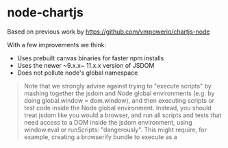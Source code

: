 # node-chartjs

Based on previous work by https://github.com/vmpowerio/chartjs-node

With a few improvements we think:

- Uses prebuilt canvas binaries for faster npm installs
- Uses the newer ~9.x.x~ 11.x.x version of JSDOM
- Does not pollute node's global namespace

> Note that we strongly advise against trying to "execute scripts" by mashing together the jsdom and Node global environments (e.g. by doing global.window = dom.window), and then executing scripts or test code inside the Node global environment. Instead, you should treat jsdom like you would a browser, and run all scripts and tests that need access to a DOM inside the jsdom environment, using window.eval or runScripts: "dangerously". This might require, for example, creating a browserify bundle to execute as a <script> element—just like you would in a browser.


[canvas-prebuilt](https://github.com/node-gfx/node-canvas-prebuilt) - prebuilt node-canvas binaries published to NPM. Speeds up install time 🚀

[node-canvas](https://github.com/Automattic/node-canvas) - a Cairo backed Canvas implementation for NodeJS. [installation](https://github.com/Automattic/node-canvas/wiki/_pages).

[jsdom](https://github.com/jsdom/jsdom) - a implementation of the WHATWG DOM and HTML standards for use with node.js